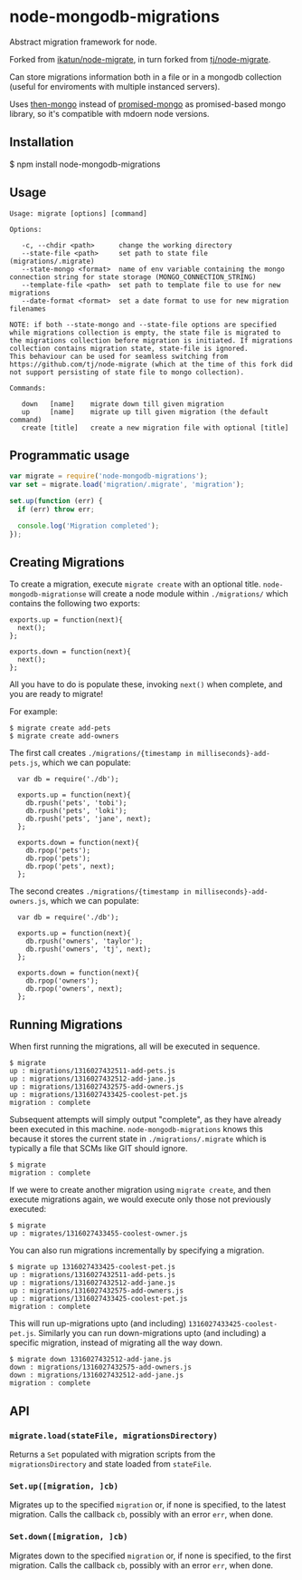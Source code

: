 # node-mongodb-migrations

  Abstract migration framework for node.

  Forked from [ikatun/node-migrate](https://github.com/ikatun/node-migrate), in turn forked from [tj/node-migrate](https://github.com/tj/node-migrate).

  Can store migrations information both in a file or in a mongodb collection (useful for enviroments with multiple instanced servers).

  Uses [then-mongo](https://github.com/then/then-mongo) instead of [promised-mongo](https://github.com/gordonmleigh/promised-mongo) as promised-based mongo library, so it's compatible with mdoern node versions.

## Installation

  $ npm install node-mongodb-migrations

## Usage

```
Usage: migrate [options] [command]

Options:

   -c, --chdir <path>      change the working directory
   --state-file <path>     set path to state file (migrations/.migrate)
   --state-mongo <format>  name of env variable containing the mongo connection string for state storage (MONGO_CONNECTION_STRING)
   --template-file <path>  set path to template file to use for new migrations
   --date-format <format>  set a date format to use for new migration filenames

NOTE: if both --state-mongo and --state-file options are specified while migrations collection is empty, the state file is migrated to the migrations collection before migration is initiated. If migrations collection contains migration state, state-file is ignored.
This behaviour can be used for seamless switching from https://github.com/tj/node-migrate (which at the time of this fork did not support persisting of state file to mongo collection).

Commands:

   down   [name]    migrate down till given migration
   up     [name]    migrate up till given migration (the default command)
   create [title]   create a new migration file with optional [title]

```

## Programmatic usage

```javascript
var migrate = require('node-mongodb-migrations');
var set = migrate.load('migration/.migrate', 'migration');

set.up(function (err) {
  if (err) throw err;

  console.log('Migration completed');
});
```

## Creating Migrations

To create a migration, execute `migrate create` with an optional title. `node-mongodb-migrationse` will create a node module within `./migrations/` which contains the following two exports:

    exports.up = function(next){
      next();
    };

    exports.down = function(next){
      next();
    };

All you have to do is populate these, invoking `next()` when complete, and you are ready to migrate!

For example:

    $ migrate create add-pets
    $ migrate create add-owners

The first call creates `./migrations/{timestamp in milliseconds}-add-pets.js`, which we can populate:

      var db = require('./db');

      exports.up = function(next){
        db.rpush('pets', 'tobi');
        db.rpush('pets', 'loki');
        db.rpush('pets', 'jane', next);
      };

      exports.down = function(next){
        db.rpop('pets');
        db.rpop('pets');
        db.rpop('pets', next);
      };

The second creates `./migrations/{timestamp in milliseconds}-add-owners.js`, which we can populate:

      var db = require('./db');

      exports.up = function(next){
        db.rpush('owners', 'taylor');
        db.rpush('owners', 'tj', next);
      };

      exports.down = function(next){
        db.rpop('owners');
        db.rpop('owners', next);
      };

## Running Migrations

When first running the migrations, all will be executed in sequence.

    $ migrate
    up : migrations/1316027432511-add-pets.js
    up : migrations/1316027432512-add-jane.js
    up : migrations/1316027432575-add-owners.js
    up : migrations/1316027433425-coolest-pet.js
    migration : complete

Subsequent attempts will simply output "complete", as they have already been executed in this machine. `node-mongodb-migrations` knows this because it stores the current state in `./migrations/.migrate` which is typically a file that SCMs like GIT should ignore.

    $ migrate
    migration : complete

If we were to create another migration using `migrate create`, and then execute migrations again, we would execute only those not previously executed:

    $ migrate
    up : migrates/1316027433455-coolest-owner.js

You can also run migrations incrementally by specifying a migration.

    $ migrate up 1316027433425-coolest-pet.js
    up : migrations/1316027432511-add-pets.js
    up : migrations/1316027432512-add-jane.js
    up : migrations/1316027432575-add-owners.js
    up : migrations/1316027433425-coolest-pet.js
    migration : complete

This will run up-migrations upto (and including) `1316027433425-coolest-pet.js`. Similarly you can run down-migrations upto (and including) a specific migration, instead of migrating all the way down.

    $ migrate down 1316027432512-add-jane.js
    down : migrations/1316027432575-add-owners.js
    down : migrations/1316027432512-add-jane.js
    migration : complete

## API

### `migrate.load(stateFile, migrationsDirectory)`

Returns a `Set` populated with migration scripts from the `migrationsDirectory`
and state loaded from `stateFile`.

### `Set.up([migration, ]cb)`

Migrates up to the specified `migration` or, if none is specified, to the latest
migration. Calls the callback `cb`, possibly with an error `err`, when done.

### `Set.down([migration, ]cb)`

Migrates down to the specified `migration` or, if none is specified, to the
first migration. Calls the callback `cb`, possibly with an error `err`, when
done.



